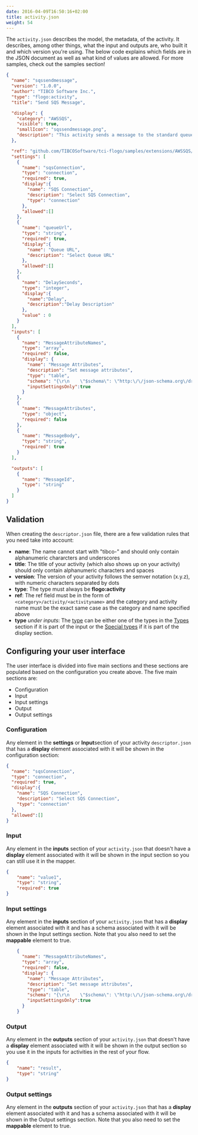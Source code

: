 ```yaml
---
date: 2016-04-09T16:50:16+02:00
title: activity.json
weight: 54
---
```


The `activity.json` describes the model, the metadata, of the activity. It describes, among other things, what the input and outputs are, who built it and which version you're using. The below code explains which fields are in the JSON document as well as what kind of values are allowed. For more samples, check out the samples section!
```json
{
  "name": "sqssendmessage",
  "version": "1.0.0",
  "author": "TIBCO Software Inc.",
  "type": "flogo:activity",
  "title": "Send SQS Message",

  "display": {
    "category": "AWSSQS",
    "visible": true,
    "smallIcon": "sqssendmessage.png",
    "description": "This activity sends a message to the standard queue"
  },

  "ref": "github.com/TIBCOSoftware/tci-flogo/samples/extensions/AWSSQS/activity/sqssendmessage",
  "settings": [
    {
      "name": "sqsConnection",
      "type": "connection",
      "required": true,
      "display":{
        "name": "SQS Connection",
        "description": "Select SQS Connection",
        "type": "connection"
      },
      "allowed":[]
    },
    {
      "name": "queueUrl",
      "type": "string",
      "required": true,
      "display":{
        "name": "Queue URL",
        "description": "Select Queue URL"
      },
      "allowed":[]
    },
    {
      "name": "DelaySeconds",
      "type": "integer",
      "display":{
        "name":"Delay",
        "description":"Delay Description"
      },
      "value" : 0
    }
  ],
  "inputs": [
    {
      "name": "MessageAttributeNames",
      "type": "array",
      "required": false,
      "display": {
        "name": "Message Attributes",
        "description": "Set message attributes",
        "type": "table",
        "schema": "{\r\n    \"$schema\": \"http:\/\/json-schema.org\/draft-04\/schema#\",\r\n    \"definitions\": {},\r\n    \"id\": \"http:\/\/example.com\/example.json\",\r\n    \"items\": {\r\n        \"id\": \"\/items\",\r\n        \"properties\": {\r\n            \"Name\": {\r\n                \"id\": \"\/items\/properties\/Name\",\r\n                \"type\": \"string\"\r\n            },\r\n            \"Type\": {\r\n                \"id\": \"\/items\/properties\/Type\",\r\n                \"type\": {\"enum\":[\"String\", \"Number\"]}\r\n            }\r\n        },\r\n        \"type\": \"object\"\r\n    },\r\n    \"type\": \"array\"\r\n}",
        "inputSettingsOnly":true
      }
    },
    {
      "name": "MessageAttributes",
      "type": "object",
      "required": false
    },
    {
      "name": "MessageBody",
      "type": "string",
      "required": true
    }
  ],

  "outputs": [
    {
      "name": "MessageId",
      "type": "string"
    }
  ]
}
```
## Validation
When creating the `descriptor.json` file, there are a few validation rules that you need take into account:

* **name**: The name cannot start with "tibco-" and should only contain alphanumeric chararcters and underscores
* **title**: The title of your activity (which also shows up on your activity) should only contain alphanumeric characters and spaces
* **version**: The version of your activity follows the semver notation (x.y.z), with numeric characters separated by dots
* **type**: The type must always be **flogo:activity**
* **ref**: The ref field must be in the form of `<category>/activity/<activityname>` and the category and activity name must be the exact same case as the category and name specified above
* **type** _under inputs_: The [type](../display-settings) can be either one of the types in the [Types](../display-settings/#types) section if it is part of the input or the [Special types](../display-settings/#special-types) if it is part of the display section.

## Configuring your user interface
The user interface is divided into five main sections and these sections are populated based on the configuration you create above. The five main sections are:

* Configuration
* Input
* Input settings
* Output
* Output settings

### Configuration
Any element in the **settings** or **Input**section of your activity `descriptor.json` that has a **display** element associated with it will be shown in the configuration section:
```json
{
  "name": "sqsConnection",
  "type": "connection",
  "required": true,
  "display":{
    "name": "SQS Connection",
    "description": "Select SQS Connection",
    "type": "connection"
  },
  "allowed":[]
}
```

### Input
Any element in the **inputs** section of your `activity.json` that doesn't have a **display** element associated with it will be shown in the input section so you can still use it in the mapper.
```json
{
    "name": "value1",
    "type": "string",
    "required": true
}
```

### Input settings
Any element in the **inputs** section of your `activity.json` that has a **display** element associated with it and has a schema associated with it will be shown in the Input settings section. Note that you also need to set the **mappable** element to true.
```json
    {
      "name": "MessageAttributeNames",
      "type": "array",
      "required": false,
      "display": {
        "name": "Message Attributes",
        "description": "Set message attributes",
        "type": "table",
        "schema": "{\r\n    \"$schema\": \"http:\/\/json-schema.org\/draft-04\/schema#\",\r\n    \"definitions\": {},\r\n    \"id\": \"http:\/\/example.com\/example.json\",\r\n    \"items\": {\r\n        \"id\": \"\/items\",\r\n        \"properties\": {\r\n            \"Name\": {\r\n                \"id\": \"\/items\/properties\/Name\",\r\n                \"type\": \"string\"\r\n            },\r\n            \"Type\": {\r\n                \"id\": \"\/items\/properties\/Type\",\r\n                \"type\": {\"enum\":[\"String\", \"Number\"]}\r\n            }\r\n        },\r\n        \"type\": \"object\"\r\n    },\r\n    \"type\": \"array\"\r\n}",
        "inputSettingsOnly":true
      }
    }
```

### Output
Any element in the **outputs** section of your `activity.json` that doesn't have a **display** element associated with it will be shown in the output section so you use it in the inputs for activities in the rest of your flow.
```json
{
    "name": "result",
    "type": "string"
}
```

### Output settings
Any element in the **outputs** section of your `activity.json` that has a **display** element associated with it and has a schema associated with it will be shown in the Output settings section. Note that you also need to set the **mappable** element to true.
```json

```